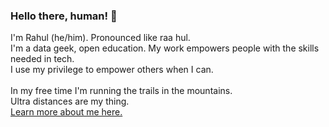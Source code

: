 ### Hello there, human! 👋
I'm Rahul (he/him). Pronounced like raa hul.<br>I'm a data geek, open education. My work empowers people with the skills needed in tech.
<br>
I use my privilege to empower others when I can.
<br>
<br>
In my free time I'm running the trails in the mountains.<br>
Ultra distances are my thing.
<br>
[Learn more about me here.](https://www.linkedin.com/in/naanrdk)
<!--
**naanrdk/naanrdk** is a ✨ _special_ ✨ repository because its `README.md` (this file) appears on your GitHub profile.

Here are some ideas to get you started:

- 🔭 I’m currently working on ...
- 🌱 I’m currently learning ...
- 👯 I’m looking to collaborate on ...
- 🤔 I’m looking for help with ...
- 💬 Ask me about ...
- 📫 How to reach me: ...
- 😄 Pronouns: ...
- ⚡ Fun fact: ...
-->
